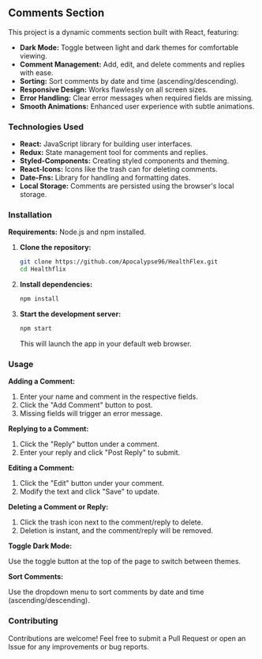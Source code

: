 ## Comments Section

This project is a dynamic comments section built with React, featuring:

* **Dark Mode:** Toggle between light and dark themes for comfortable viewing.
* **Comment Management:** Add, edit, and delete comments and replies with ease.
* **Sorting:** Sort comments by date and time (ascending/descending).
* **Responsive Design:** Works flawlessly on all screen sizes.
* **Error Handling:** Clear error messages when required fields are missing.
* **Smooth Animations:** Enhanced user experience with subtle animations.

### Technologies Used

* **React:** JavaScript library for building user interfaces.
* **Redux:** State management tool for comments and replies.
* **Styled-Components:** Creating styled components and theming.
* **React-Icons:** Icons like the trash can for deleting comments.
* **Date-Fns:** Library for handling and formatting dates.
* **Local Storage:** Comments are persisted using the browser's local storage.

### Installation

**Requirements:** Node.js and npm installed.

1. **Clone the repository:**

   ```bash
   git clone https://github.com/Apocalypse96/HealthFlex.git
   cd Healthflix
   ```

2. **Install dependencies:**

   ```bash
   npm install
   ```

3. **Start the development server:**

   ```bash
   npm start
   ```

   This will launch the app in your default web browser.

### Usage

**Adding a Comment:**

1. Enter your name and comment in the respective fields.
2. Click the "Add Comment" button to post.
3. Missing fields will trigger an error message.

**Replying to a Comment:**

1. Click the "Reply" button under a comment.
2. Enter your reply and click "Post Reply" to submit.

**Editing a Comment:**

1. Click the "Edit" button under your comment.
2. Modify the text and click "Save" to update.

**Deleting a Comment or Reply:**

1. Click the trash icon next to the comment/reply to delete.
2. Deletion is instant, and the comment/reply will be removed.

**Toggle Dark Mode:**

Use the toggle button at the top of the page to switch between themes.

**Sort Comments:**

Use the dropdown menu to sort comments by date and time (ascending/descending).

### Contributing

Contributions are welcome! Feel free to submit a Pull Request or open an Issue for any improvements or bug reports.
